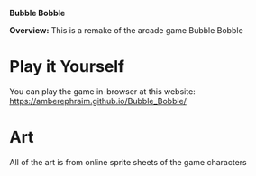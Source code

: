 **Bubble Bobble**

**Overview:** This is a remake of the arcade game Bubble Bobble

# Play it Yourself
You can play the game in-browser at this website: https://amberephraim.github.io/Bubble_Bobble/

# Art
All of the art is from online sprite sheets of the game characters

